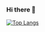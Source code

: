 ### Hi there 👋

[![Top Langs](https://github-readme-stats-git-masterrstaa-rickstaa.vercel.app/api/top-langs/?username=282882)](https://github.com/anuraghazra/github-readme-stats)

<!--
**262882/262882** is a ✨ _special_ ✨ repository because its `README.md` (this file) appears on your GitHub profile.

Here are some ideas to get you started:

- 🔭 I’m currently working on ...
- 🌱 I’m currently learning ...
- 👯 I’m looking to collaborate on ...
- 🤔 I’m looking for help with ...
- 💬 Ask me about ...
- 📫 How to reach me: ...
- 😄 Pronouns: ...
- ⚡ Fun fact: ...
-->
